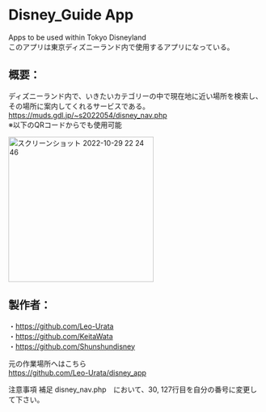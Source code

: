 # Disney_Guide App
Apps to be used within Tokyo Disneyland\
このアプリは東京ディズニーランド内で使用するアプリになっている。

## 概要：

ディズニーランド内で、いきたいカテゴリーの中で現在地に近い場所を検索し、その場所に案内してくれるサービスである。\
https://muds.gdl.jp/~s2022054/disney_nav.php  \
※以下のQRコードからでも使用可能


<img width="287" alt="スクリーンショット 2022-10-29 22 24 46" src="https://user-images.githubusercontent.com/74957678/198833981-8a74c70e-3a16-472a-ae36-8d03d16e61ae.png">


## 製作者：
・https://github.com/Leo-Urata \
・https://github.com/KeitaWata \
・https://github.com/Shunshundisney


元の作業場所へはこちら\
https://github.com/Leo-Urata/disney_app


注意事項
補足 disney_nav.php　において、30, 127行目を自分の番号に変更して下さい。


